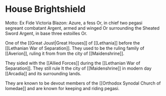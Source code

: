 # House Brightshield
Motto: Ex Fide Victoria
Blazon: Azure, a fess Or, in chief two pegasi segreant combatant Argent, armed and winged Or surrounding the Sheated Sword Argent, in base three estoilles Or.

One of the [[Great Joust|Great Houses]] of [[Lethania]] before the [[Lethanian War of Separation]]. They used to be the ruling family of [[Averion]], ruling it from from the city of [[Maidenshrine]].

They sided with the [[Allied Forces]] during the [[Lethanian War of Separation]]. They still rule It the city of [[Maidenshrine]] in modern day [[Arcadia]] and its surrounding lands.

They are known to be devout members of the [[Orthodox Synodal Church of Iomedae]] and are known for keeping and riding pegasi.
